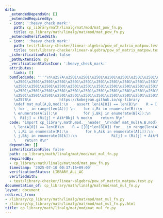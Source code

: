 ```yaml
---
data:
  _extendedDependsOn: []
  _extendedRequiredBy:
  - icon: ':heavy_check_mark:'
    path: cp_library/math/linalg/mat/mod/mat_pow_fn.py
    title: cp_library/math/linalg/mat/mod/mat_pow_fn.py
  _extendedVerifiedWith:
  - icon: ':heavy_check_mark:'
    path: test/library-checker/linear-algebra/pow_of_matrix_matpow.test.py
    title: test/library-checker/linear-algebra/pow_of_matrix_matpow.test.py
  _isVerificationFailed: false
  _pathExtension: py
  _verificationStatusIcon: ':heavy_check_mark:'
  attributes:
    links: []
  bundledCode: "'''\n\u257A\u2501\u2501\u2501\u2501\u2501\u2501\u2501\u2501\u2501\u2501\
    \u2501\u2501\u2501\u2501\u2501\u2501\u2501\u2501\u2501\u2501\u2501\u2501\u2501\
    \u2501\u2501\u2501\u2501\u2501\u2501\u2501\u2501\u2501\u2501\u2501\u2501\u2501\
    \u2501\u2501\u2501\u2501\u2501\u2501\u2501\u2501\u2501\u2501\u2501\u2501\u2501\
    \u2501\u2501\u2501\u2501\u2501\u2501\u2501\u2501\u2501\u2501\u2501\u2501\u2501\
    \u2578\n             https://kobejean.github.io/cp-library               \n'''\n\
    \ndef mat_mul(A,B,mod):\n    assert len(A[0]) == len(B)\n    R = [[0]*len(B[0])\
    \ for _ in range(len(A))] \n    for i,Ri in enumerate(R):\n        for k,Aik in\
    \ enumerate(A[i]):\n            for j,Bkj in enumerate(B[k]):\n              \
    \  Ri[j] = (Ri[j] + Aik*Bkj) % mod\n    return R\n"
  code: "import cp_library.math.mod.__header__\n\ndef mat_mul(A,B,mod):\n    assert\
    \ len(A[0]) == len(B)\n    R = [[0]*len(B[0]) for _ in range(len(A))] \n    for\
    \ i,Ri in enumerate(R):\n        for k,Aik in enumerate(A[i]):\n            for\
    \ j,Bkj in enumerate(B[k]):\n                Ri[j] = (Ri[j] + Aik*Bkj) % mod\n\
    \    return R\n"
  dependsOn: []
  isVerificationFile: false
  path: cp_library/math/linalg/mat/mod/mat_mul_fn.py
  requiredBy:
  - cp_library/math/linalg/mat/mod/mat_pow_fn.py
  timestamp: '2025-07-10 00:37:15+09:00'
  verificationStatus: LIBRARY_ALL_AC
  verifiedWith:
  - test/library-checker/linear-algebra/pow_of_matrix_matpow.test.py
documentation_of: cp_library/math/linalg/mat/mod/mat_mul_fn.py
layout: document
redirect_from:
- /library/cp_library/math/linalg/mat/mod/mat_mul_fn.py
- /library/cp_library/math/linalg/mat/mod/mat_mul_fn.py.html
title: cp_library/math/linalg/mat/mod/mat_mul_fn.py
---
```

